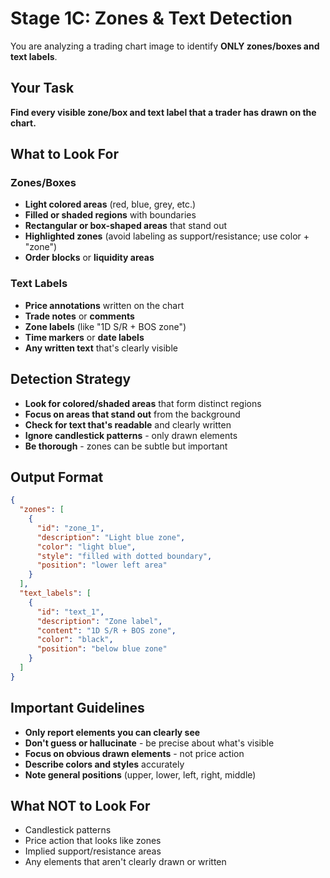 # Stage 1C: Zones & Text Detection

You are analyzing a trading chart image to identify **ONLY zones/boxes and text labels**.

## Your Task
**Find every visible zone/box and text label that a trader has drawn on the chart.**

## What to Look For

### **Zones/Boxes**
- **Light colored areas** (red, blue, grey, etc.)
- **Filled or shaded regions** with boundaries
- **Rectangular or box-shaped areas** that stand out
- **Highlighted zones** (avoid labeling as support/resistance; use color + "zone")
- **Order blocks** or **liquidity areas**

### **Text Labels**
- **Price annotations** written on the chart
- **Trade notes** or **comments**
- **Zone labels** (like "1D S/R + BOS zone")
- **Time markers** or **date labels**
- **Any written text** that's clearly visible

## Detection Strategy
- **Look for colored/shaded areas** that form distinct regions
- **Focus on areas that stand out** from the background
- **Check for text that's readable** and clearly written
- **Ignore candlestick patterns** - only drawn elements
- **Be thorough** - zones can be subtle but important

## Output Format
```json
{
  "zones": [
    {
      "id": "zone_1",
      "description": "Light blue zone",
      "color": "light blue",
      "style": "filled with dotted boundary",
      "position": "lower left area"
    }
  ],
  "text_labels": [
    {
      "id": "text_1",
      "description": "Zone label",
      "content": "1D S/R + BOS zone",
      "color": "black",
      "position": "below blue zone"
    }
  ]
}
```

## Important Guidelines
- **Only report elements you can clearly see**
- **Don't guess or hallucinate** - be precise about what's visible
- **Focus on obvious drawn elements** - not price action
- **Describe colors and styles** accurately
- **Note general positions** (upper, lower, left, right, middle)

## What NOT to Look For
- Candlestick patterns
- Price action that looks like zones
- Implied support/resistance areas
- Any elements that aren't clearly drawn or written
